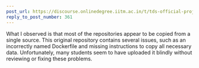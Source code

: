 ```yaml
---
post_url: https://discourse.onlinedegree.iitm.ac.in/t/tds-official-project1-discrepencies/171141/362
reply_to_post_number: 361
---
```

What I observed is that most of the repositories appear to be copied from a single source. This original repository contains several issues, such as an incorrectly named Dockerfile and missing instructions to copy all necessary data. Unfortunately, many students seem to have uploaded it blindly without reviewing or fixing these problems.